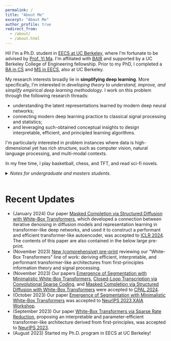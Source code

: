 ```yaml
---
permalink: /
title: "About Me"
excerpt: "About Me"
author_profile: true
redirect_from: 
  - /about/
  - /about.html
---
```


Hi! I'm a Ph.D. student in [EECS at UC Berkeley](https://www.eecs.berkeley.edu), where I'm fortunate to be advised by [Prof. Yi Ma](https://people.eecs.berkeley.edu/~yima/).  I'm affiliated with [BAIR](https://bair.berkeley.edu/) and supported by a UC Berkeley College of Engineering fellowship. Prior to my PhD, I completed a [BA in CS](https://www.eecs.berkeley.edu) and [MS in EECS](https://eecs.berkeley.edu/academics/graduate/industry-programs/5yrms), also at UC Berkeley.

My research interests broadly lie in <b>simplifying deep learning</b>. More specifically, I'm interested in <i>developing theory to understand, improve, and simplify empirical deep learning methodology</i>. I work on this problem through the following research threads:
- understanding the latent representations learned by modern deep neural networks;
- connecting modern deep learning practice to classical signal processing and statistics;
- and leveraging such-obtained conceptual insights to design interpretable, efficient, and principled learning algorithms.

I'm particularly interested in problem instances where data is high-dimensional yet has rich structure, such as computer vision, natural language processing, and multi-modal contexts.

In my free time, I play basketball, chess, and TFT, and read sci-fi novels.


<details>
    <summary><i>Notes for undergraduate and masters students.</i></summary>
    <br/>

    <i>Note 1:</i> I'm happy to chat about my research or general advising. Please send me an email and we can work out a time. 
    <br/>
    <br/>

    <i>Note 2:</i> If you are interested in research collaboration, please send me an email with your background and specific interests (the more detailed, the better). The recommended time investment is at least 15 hours per week. Unfortunately, right now my schedule is tight and generally does not permit consistent long-term mentoring of younger students, so some degree of self-sufficiency would be highly valued. To ensure a more fruitful collaboration, it would be best to have the technical knowledge to read and understand deep learning papers, especially theory-oriented work. Thank you for your understanding.
</details>
<br/>

Recent Updates
=====
- (January 2024) Our paper [Masked Completion via Structured Diffusion with White-Box Transformers](https://openreview.net/forum?id=PvyOYleymy), which developed a connection between iterative denoising in diffusion models and representation learning in transformer-like deep networks, and used it to construct a performant and efficient transformer-like autoencoder, was accepted to [ICLR 2024](https://iclr.cc/). The contents of this paper are also contained in the below large pre-print.
- (November 2023) [New (comprehensive) pre-print](https://arxiv.org/abs/2311.13110) reviewing our "White-Box Transformers" line of work: deriving efficient, interpretable, and performant transformer-like architectures from first-principles information theory and signal processing.
- (November 2023) Our papers [Emergence of Segmentation with Minimalistic White-Box Transformers](https://arxiv.org/abs/2308.16271), [Closed-Loop Transcription via Convolutional Sparse Coding](https://arxiv.org/abs/2302.09347), and [Masked Completion via Structured Diffusion with White-Box Transformers](https://openreview.net/forum?id=PvyOYleymy) were accepted to [CPAL 2024](https://cpal.cc/).
- (October 2023) Our paper [Emergence of Segmentation with Minimalistic White-Box Transformers](https://arxiv.org/abs/2308.16271) was accepted to [NeurIPS 2023 XAIA Workshop](https://neurips.cc/virtual/2023/workshop/66529).
- (September 2023) Our paper [White-Box Transformers via Sparse Rate Reduction](https://arxiv.org/abs/2306.01129), proposing an interpretable and parameter-efficient transformer-like architecture derived from first-principles, was accepted to [NeurIPS 2023](https://neurips.cc/).
- (August 2023) Started my Ph.D. program in EECS at UC Berkeley!

